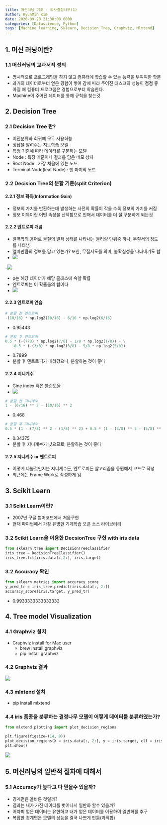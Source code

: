 ```yaml
---
title: 머신러닝 기초 - 의사결정나무(1)
author: HyunMin Kim
date: 2020-09-20 21:30:00 0000
categories: [Datascience, Python]
tags: [Machine_learning, Sklearn, Decision_Tree, Graphviz, Mlxtend]
---
```


## 1. 머신 러닝이란?
### 1.1 머신러닝의 교과서적 정의
- 명시적으로 프로그래밍을 하지 않고 컴퓨터에 학습할 수 있는 능력을 부여여한 학문
- 과거의 데이터로부터 얻은 경험이 쌓여 감에 따라 주어진 태스크의 성능이 점점 좋아질 때 컴퓨터 프로그램은 경험으로부터 학습한다.
- Machine이 주어진 데이터를 통해 규칙을 찾는것

## 2. Decision Tree
### 2.1 Decision Tree 란?
- 이진분류와 회귀에 모두 사용하능
- 정답을 알려주는 지도학습 모델 
- 특정 기준에 따라 데이터를 구분하는 모델
- Node : 특정 기준이나 결과를 담은 네모 상자 
- Root Node : 가장 처음에 있는 노드
- Terminal Node(leaf Node) : 맨 마지막 노드

### 2.2 Decision Tree의 분할 기준(split Criterion)
#### 2.2.1 정보 획득(Information Gain)
- 정보의 가치를 반환하는데 발생하는 사전의 확률이 작을 수록 정보의 가치를 커짐
- 정보 이득이란 어떤 속성을 선택함으로 인해서 데이터를 더 잘 구분하게 되는것

#### 2.2.2 엔트로피 개념
- 열역학의 용어로 물질의 열적 상태를 나타내는 물리량 단위중 하나, 무질서의 정도를 나타냄
- 얼마만큼의 정보를 담고 있는가? 또한, 무질서도를 의미, 불확실성을 나타내기도 함
- <img src = 'https://latex.codecogs.com/gif.latex?-p_ilog2p_i'>
-<img src = 'https://user-images.githubusercontent.com/60168331/93713044-8139c580-fb94-11ea-9818-5b769009c3ac.png'>
- p는 해당 데이터가 해당 클래스에 속할 확률
- 엔트로피는 이 확률들의 합이다
- <img src = 'https://latex.codecogs.com/gif.latex?\textup{Entroyp}&space;=&space;\sum_{k=1}^{m}&space;-p_ilog2p_i'>

#### 2.2.3 엔트로피 연습
```python
# 분할 전 엔트로피
-(10/16) * np.log2(10/16) - 6/16 * np.log2(6/16)
```
- 0.95443

```python
# 분할 후 엔트로피
0.5 * (-(7/8) * np.log2(7/8) - 1/8 * np.log2(1/8)) + \
    0.5 * (-(3/8) * np.log2(3/8) - 5/8 * np.log2(5/8))
```
- 0.7899
- 분할 후 엔트로피가 내려갔으니, 분할하는 것이 좋다

#### 2.2.4 지니계수
- Gine index 혹은 불순도율
- <img src = 'https://latex.codecogs.com/gif.latex?\textup{Gini}&space;=&space;\sum_{k=1}^{d}R_i\left&space;\{&space;1&space;-&space;\sum_{m}^{k=1}p^2_i_k&space;\right&space;\}'>
```python
# 분할 전 지니계수
1 - (6/16) ** 2 - (10/16) ** 2
```
- 0.468
```python
# 분할 후 지니계수
0.5 * (1 - (7/8) ** 2 - (1/8) ** 2) + 0.5 * (1 - (3/8) ** 2 - (5/8) ** 2)
```
- 0.34375
- 분할 후 지니계수가 낮으므로, 분할하는 것이 좋다

#### 2.2.5 지니계수 or 엔트로피

- 어떻게 나눌것인지는 지니계수든, 엔트로피든 알고리즘을 동원해서 코드로 작성
- 최근에는 Frame Work로 작성하게 됨

## 3. Scikit Learn
### 3.1 Scikt Learn이란?
- 2007년 구글 썸머코드에서 처음구현
- 현재 파이썬에서 가장 유명한 기계학습 오픈 소스 라이브러리

### 3.2 Scikit Learn을 이용한 DecsionTree 구현 with iris data
```python
from sklearn.tree import DecisionTreeClassifier
iris_tree = DecisionTreeClassifier()
iris_tree.fit(iris.data[:,2:], iris.target)
```

### 3.2 Accuracy 확인
```python
from sklearn.metrics import accuracy_score
y_pred_tr = iris_tree.predict(iris.data[:, 2:])
accuracy_score(iris.target, y_pred_tr)
```
- 0.9933333333333333

## 4. Tree model Visualization 
### 4.1 Graphviz 설치
- Graphviz install for Mac user
  - brew install graphviz
  - pip install graphviz

### 4.2 Graphviz 결과
<img src = 'https://user-images.githubusercontent.com/60168331/93713101-d675d700-fb94-11ea-8ece-ad8316f717df.png'>

### 4.3 mlxtend 설치
- pip install mlxtend

### 4.4 iris 품종을 분류하는 결정나무 모델이 어떻게 데이터를 분류하였는가?
```python
from mlxtend.plotting import plot_decision_regions

plt.figure(figsize=(14, 8))
plot_decision_regions(X = iris.data[:, 2:], y = iris.target, clf = iris_tree, legend= 2)
plt.show()
```
<img src = 'https://user-images.githubusercontent.com/60168331/93713048-826af280-fb94-11ea-88ed-266090e05050.png'>

## 5. 머신러닝의 일반적 절차에 대해서
### 5.1 Accuracy가 높다고 다 믿을수 있을까?
- 경계면은 올바른 것일까?
- 결과는 내가 가진 데이터를 벗어나서 일반화 할수 있을까?
- 어차피 얻은 데이터는 유한하고 내가 얻은 데이터를 이용하여 일반화를 추구
- 복잡한 경계면은 모델의 성능을 결국 나쁘게 만듬(과적합)